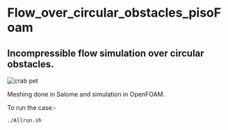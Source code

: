 # Flow_over_circular_obstacles_pisoFoam
## Incompressible flow simulation over circular obstacles.



![crab pet](https://i.imgur.com/ftjWcRs.gif)


Meshing done in Salome and simulation in OpenFOAM.

To run the case:-
```
./Allrun.sh
```
